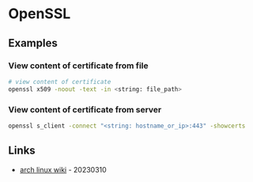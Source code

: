 # OpenSSL

## Examples

### View content of certificate from file

```bash
# view content of certificate
openssl x509 -noout -text -in <string: file_path>
```

### View content of certificate from server

```bash
openssl s_client -connect "<string: hostname_or_ip>:443" -showcerts
```

## Links

* [arch linux wiki](https://wiki.archlinux.org/title/OpenSSL) - 20230310

